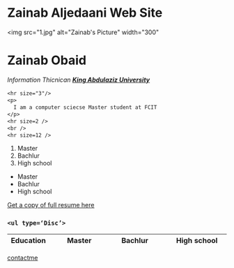 # Zainab Aljedaani Web Site

<html lang="en" dir="ltr">
<head>

<title>Zainab Web site
&#11088;</title>

<img src="1.jpg" alt="Zainab's Picture" width="300"

  <p>  <h1>  Zainab Obaid</h1>
  <em>Information Thicnican  <a href="http://www.kau.edu.sa"> <strong>King Abdulaziz
  University</strong></a></em>
  <p>

    <hr size="3"/>
    <p>
      I am a computer sciecse Master student at FCIT
    </p>
    <hr size=2 />
    <br />
    <hr size=12 />
   <ol type=‘I’>
 <li> Master
 <li> Bachlur
 <li> High school
 </ol>
  <ul type=‘Disc’>
 <li> Master
 <li> Bachlur
 <li> High school
 </ul>
 <a  href=
zainab.pdf> Get a copy of full resume here </a>
<p>
  <h3><table>
    <thead>
<th width="120" align="Left">Education</th>
<th width="120" align="Left">Master</th>
<th width="120" align="Left">Bachlur</th>
<th width="120" align="Left">High school</th>

</thead>

    <ul type=‘Disc’>

   </ul>
  </table>

  </h3>
</p><a href=
contactme.html> contactme </a>
</head>
<body>
</body>
</html>

